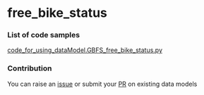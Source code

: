 # free_bike_status

### List of code samples 

<!-- 50-List of code -->

<!-- [code entry](link) -->
[code_for_using_dataModel.GBFS_free_bike_status.py](https://github.com/smart-data-models/dataModel.GBFS/blob/master/free_bike_status/code/code_for_using_dataModel.GBFS_free_bike_status.py)


<!-- /50-List of code -->

### Contribution
You can raise an [issue](https://github.com/smart-data-models/dataModel.GBFS/issues) or submit your [PR](https://github.com/smart-data-models/dataModel.GBFS/pulls) on existing data models
